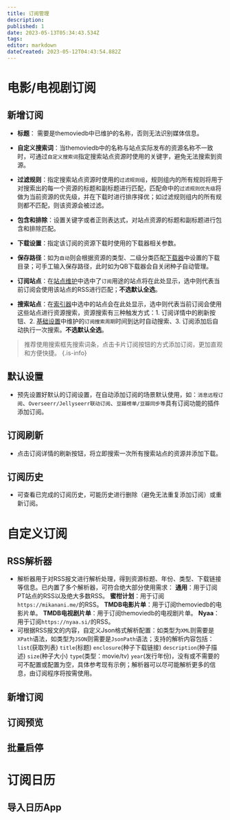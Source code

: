 ```yaml
---
title: 订阅管理
description: 
published: 1
date: 2023-05-13T05:34:43.534Z
tags: 
editor: markdown
dateCreated: 2023-05-12T04:43:54.882Z
---
```


# 电影/电视剧订阅
## 新增订阅

- **标题**： 需要是themoviedb中已维护的名称，否则无法识别媒体信息。
- **自定义搜索词**：当themoviedb中的名称与站点实际发布的资源名称不一致时，可通过`自定义搜索词`指定搜索站点资源时使用的关键字，避免无法搜索到资源。
- **过滤规则**：指定搜索站点资源时使用的`过滤规则组`，规则组内的所有规则将用于对搜索出的每一个资源的标题和副标题进行匹配，匹配命中的`过滤规则优先级`将做为当前资源的优先级，并在下载时进行排序择优；如过滤规则组内的所有规则都不匹配，则该资源会被过滤。
- **包含和排除**：设置关键字或者正则表达式，对站点资源的标题和副标题进行包含和排除匹配。
- **下载设置**：指定该订阅的资源下载时使用的下载器相关参数。
- **保存路径**：如为`自动`则会根据资源的类型、二级分类匹配[下载器](/下载器)中设置的下载目录；可手工输入保存路径，此时如为QB下载器会自关闭种子自动管理。

- **订阅站点**：在[站点维护](/站点维护)中选中了`订阅`用途的站点将在此处显示，选中则代表当前订阅会使用该站点的RSS进行匹配；**不选默认全选**。
- **搜索站点**：在[索引器](/索引器)中选中的站点会在此处显示，选中则代表当前订阅会使用这些站点进行资源搜索，资源搜索有三种触发方式：1. 订阅详情中的刷新按钮、2. [基础设置](/基础设置/服务)中维护的`订阅搜索周期`时间到达时自动搜索、3. 订阅添加后自动执行一次搜索。**不选默认全选**。

> 推荐使用搜索框先搜索词条，点击卡片订阅按钮的方式添加订阅，更加直观和方便快捷。
{.is-info}

## 默认设置

- 预先设置好默认的订阅设置，在自动添加订阅的场景默认使用，如：`消息远程订阅`、`Overseerr/Jellyseerr联动订阅`、`豆瓣榜单/豆瓣同步等`具有订阅功能的插件添加订阅。

## 订阅刷新

- 点击订阅详情的刷新按钮，将立即搜索一次所有搜索站点的资源并添加下载。

## 订阅历史

- 可查看已完成的订阅历史，可能历史进行删除（避免无法重复添加订阅）或重新订阅。

# 自定义订阅
## RSS解析器

- 解析器用于对RSS报文进行解析处理，得到资源标题、年份、类型、下载链接等信息。已内置了多个解析器，可符合绝大部分使用需求：
  **通用**：用于订阅PT站点的RSS以及绝大多数RSS。
  **蜜柑计划**：用于订阅`https://mikanani.me/`的RSS。
  **TMDB电影片单**：用于订阅themoviedb的电影片单。
  **TMDB电视剧片单**：用于订阅themoviedb的电视剧片单。
  **Nyaa**：用于订阅`https://nyaa.si/`的RSS。
- 可根据RSS报文的内容，自定义Json格式解析配置：如类型为`XML`则需要是`XPath`语法，如类型为`JSON`则需要是`JsonPath`语法；支持的解析内容包括：`list`(获取列表) `title`(标题) `enclosure`(种子下载链接) `description`(种子描述) `size`(种子大小) `type`(类型：movie/tv) `year`(发行年份)，没有或不需要的可不配置或配置为空，具体参考现有示例；解析器可以尽可能解析更多的信息，由订阅程序将按需使用。

## 新增订阅
## 订阅预览
## 批量启停

# 订阅日历
## 导入日历App